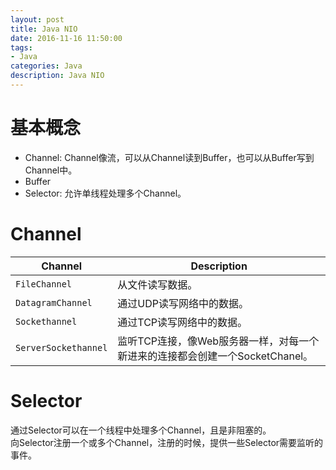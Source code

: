 ```yaml
---
layout: post
title: Java NIO
date: 2016-11-16 11:50:00
tags:
- Java
categories: Java
description: Java NIO
---
```


# 基本概念    
* Channel: Channel像流，可以从Channel读到Buffer，也可以从Buffer写到Channel中。
* Buffer
* Selector: 允许单线程处理多个Channel。

# Channel
|          Channel         |             Description                                            |  
| ------------------------ | ------------------------------------------------------------------ |
| `FileChannel`            | 从文件读写数据。                                                      |               
| `DatagramChannel`        | 通过UDP读写网络中的数据。                                              |               
| `Sockethannel`           | 通过TCP读写网络中的数据。                                              |               
| `ServerSockethannel`     | 监听TCP连接，像Web服务器一样，对每一个新进来的连接都会创建一个SocketChanel。 |               

# Selector
通过Selector可以在一个线程中处理多个Channel，且是非阻塞的。    
向Selector注册一个或多个Channel，注册的时候，提供一些Selector需要监听的事件。

